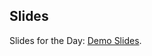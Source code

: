 ## Slides
Slides for the Day: [Demo Slides](https://docs.google.com/presentation/d/e/2PACX-1vQvtPZCjbh_UFL5SgKlDNpZCNZyp-lpdWcdyMvkGyxia4F-SA_Y7Ni9XcBonXYmnCDZCttr5DlQu-vk/pub?start=false&loop=false&delayms=3000).